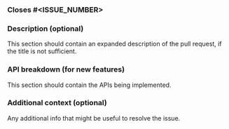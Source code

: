 ### Closes #<ISSUE_NUMBER>

### Description (optional)

This section should contain an expanded description
of the pull request, if the title is not sufficient.

### API breakdown (for new features)

This section should contain the APIs being implemented.

### Additional context (optional)

Any additional info that might be useful to resolve the issue.
